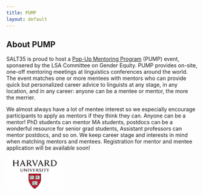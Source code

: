 ```yaml
---
title: PUMP
layout: default
---
```


## About PUMP

SALT35 is proud to host a [Pop-Up Mentoring Program](https://genderinlinguistics.org/pump/) (PUMP) event, sponsered by the LSA Committee on Gender Equity. 
PUMP provides on-site, one-off mentoring meetings at linguistics conferences around the world. 
The event matches one or more mentees with mentors who can provide quick but personalized career advice to linguists at any stage, in any location, and in any career: anyone can be a mentee or mentor, the more the merrier.

We almost always have a lot of mentee interest so we especially encourage participants to apply as mentors if they think they can. Anyone can be a mentor! PhD students can mentor MA students, postdocs can be a wonderful resource for senior grad students, Assistant professors can mentor postdocs, and so on. We keep career stage and interests in mind when matching mentors and mentees. Registration for mentor and mentee application will be available soon!


<img src=" assets/images/harvard-logo.svg" alt="Harvard logo" width="150" />


